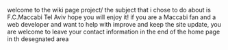 welcome to the wiki page project/
the subject that i chose to do about is F.C.Maccabi Tel Aviv
hope you will enjoy it!
if you are a Maccabi fan and a web developer and want to help with improve and keep the site update,
you are welcome to leave your contact information in the end of the home page in th desegnated area 
